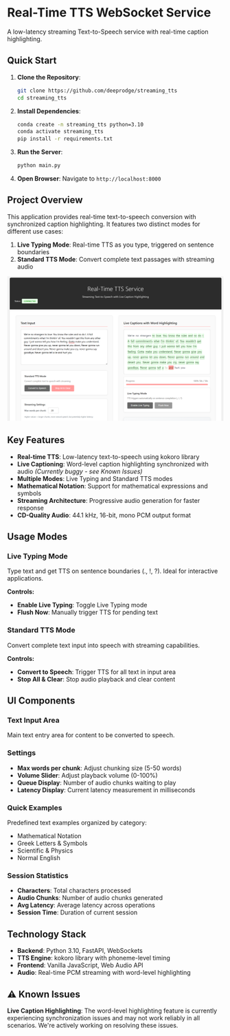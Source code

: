 # Real-Time TTS WebSocket Service

A low-latency streaming Text-to-Speech service with real-time caption highlighting.


## Quick Start

1. **Clone the Repository**:
   ```bash
   git clone https://github.com/deeprodge/streaming_tts
   cd streaming_tts
   ```

2. **Install Dependencies**:
   ```bash
   conda create -n streaming_tts python=3.10
   conda activate streaming_tts
   pip install -r requirements.txt
   ```

3. **Run the Server**:
   ```bash
   python main.py
   ```

4. **Open Browser**:
   Navigate to `http://localhost:8000`

## Project Overview

This application provides real-time text-to-speech conversion with synchronized caption highlighting. It features two distinct modes for different use cases:

1. **Live Typing Mode**: Real-time TTS as you type, triggered on sentence boundaries
2. **Standard TTS Mode**: Convert complete text passages with streaming audio

![Streaming TTS UI](screenshot.png)

## Key Features

- **Real-time TTS**: Low-latency text-to-speech using kokoro library
- **Live Captioning**: Word-level caption highlighting synchronized with audio *(Currently buggy - see Known Issues)*
- **Multiple Modes**: Live Typing and Standard TTS modes
- **Mathematical Notation**: Support for mathematical expressions and symbols
- **Streaming Architecture**: Progressive audio generation for faster response
- **CD-Quality Audio**: 44.1 kHz, 16-bit, mono PCM output format

## Usage Modes

### Live Typing Mode
Type text and get TTS on sentence boundaries (., !, ?). Ideal for interactive applications.

**Controls:**
- **Enable Live Typing**: Toggle Live Typing mode
- **Flush Now**: Manually trigger TTS for pending text

### Standard TTS Mode
Convert complete text input into speech with streaming capabilities.

**Controls:**
- **Convert to Speech**: Trigger TTS for all text in input area
- **Stop All & Clear**: Stop audio playback and clear content

## UI Components

### Text Input Area
Main text entry area for content to be converted to speech.

### Settings
- **Max words per chunk**: Adjust chunking size (5-50 words)
- **Volume Slider**: Adjust playback volume (0-100%)
- **Queue Display**: Number of audio chunks waiting to play
- **Latency Display**: Current latency measurement in milliseconds

### Quick Examples
Predefined text examples organized by category:
- Mathematical Notation
- Greek Letters & Symbols
- Scientific & Physics
- Normal English

### Session Statistics
- **Characters**: Total characters processed
- **Audio Chunks**: Number of audio chunks generated
- **Avg Latency**: Average latency across operations
- **Session Time**: Duration of current session

## Technology Stack

- **Backend**: Python 3.10, FastAPI, WebSockets
- **TTS Engine**: kokoro library with phoneme-level timing
- **Frontend**: Vanilla JavaScript, Web Audio API
- **Audio**: Real-time PCM streaming with word-level highlighting


## ⚠️ Known Issues

**Live Caption Highlighting**: The word-level highlighting feature is currently experiencing synchronization issues and may not work reliably in all scenarios. We're actively working on resolving these issues.
